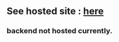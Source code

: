 ## See hosted site : [here](https://alanansari.github.io/reactauth/)

### backend not hosted currently.
